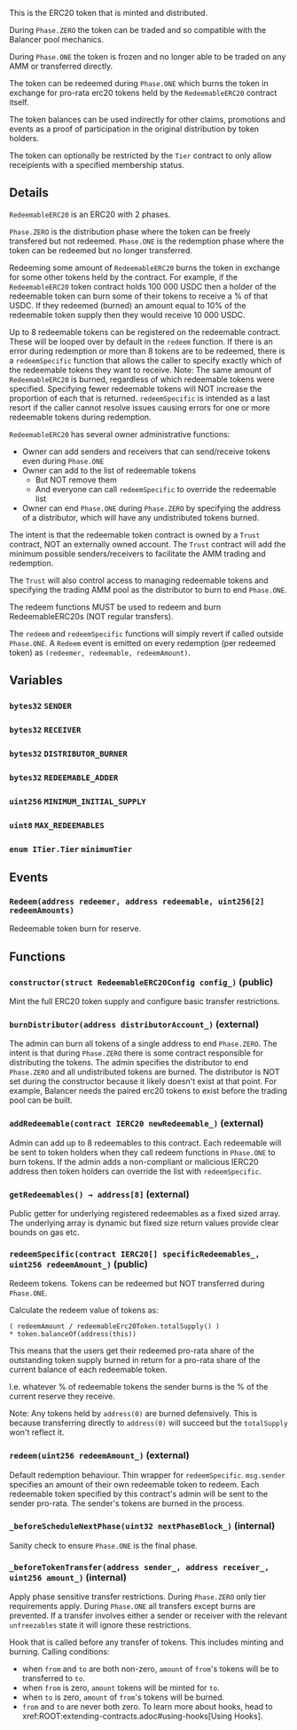 This is the ERC20 token that is minted and distributed.

During `Phase.ZERO` the token can be traded and so compatible with the
Balancer pool mechanics.

During `Phase.ONE` the token is frozen and no longer able to be traded on
any AMM or transferred directly.

The token can be redeemed during `Phase.ONE` which burns the token in
exchange for pro-rata erc20 tokens held by the `RedeemableERC20` contract
itself.

The token balances can be used indirectly for other claims, promotions and
events as a proof of participation in the original distribution by token
holders.

The token can optionally be restricted by the `Tier` contract to only allow
receipients with a specified membership status.



## Details
`RedeemableERC20` is an ERC20 with 2 phases.

`Phase.ZERO` is the distribution phase where the token can be freely
transfered but not redeemed.
`Phase.ONE` is the redemption phase where the token can be redeemed but no
longer transferred.

Redeeming some amount of `RedeemableERC20` burns the token in exchange for
some other tokens held by the contract. For example, if the
`RedeemableERC20` token contract holds 100 000 USDC then a holder of the
redeemable token can burn some of their tokens to receive a % of that USDC.
If they redeemed (burned) an amount equal to 10% of the redeemable token
supply then they would receive 10 000 USDC.

Up to 8 redeemable tokens can be registered on the redeemable contract.
These will be looped over by default in the `redeem` function. If there is
an error during redemption or more than 8 tokens are to be redeemed, there
is a `redeemSpecific` function that allows the caller to specify exactly
which of the redeemable tokens they want to receive.
Note: The same amount of `RedeemableERC20` is burned, regardless of which
redeemable tokens were specified. Specifying fewer redeemable tokens will
NOT increase the proportion of each that is returned. `redeemSpecific` is
intended as a last resort if the caller cannot resolve issues causing
errors for one or more redeemable tokens during redemption.

`RedeemableERC20` has several owner administrative functions:
- Owner can add senders and receivers that can send/receive tokens even
  during `Phase.ONE`
- Owner can add to the list of redeemable tokens
  - But NOT remove them
  - And everyone can call `redeemSpecific` to override the redeemable list
- Owner can end `Phase.ONE` during `Phase.ZERO` by specifying the address
  of a distributor, which will have any undistributed tokens burned.

The intent is that the redeemable token contract is owned by a `Trust`
contract, NOT an externally owned account. The `Trust` contract will add
the minimum possible senders/receivers to facilitate the AMM trading and
redemption.

The `Trust` will also control access to managing redeemable tokens and
specifying the trading AMM pool as the distributor to burn to end
`Phase.ONE`.

The redeem functions MUST be used to redeem and burn RedeemableERC20s
(NOT regular transfers).

The `redeem` and `redeemSpecific` functions will simply revert if called
outside `Phase.ONE`.
A `Redeem` event is emitted on every redemption (per redeemed token) as
`(redeemer, redeemable, redeemAmount)`.

## Variables
### `bytes32` `SENDER`

### `bytes32` `RECEIVER`

### `bytes32` `DISTRIBUTOR_BURNER`

### `bytes32` `REDEEMABLE_ADDER`

### `uint256` `MINIMUM_INITIAL_SUPPLY`

### `uint8` `MAX_REDEEMABLES`

### `enum ITier.Tier` `minimumTier`


## Events
### `Redeem(address redeemer, address redeemable, uint256[2] redeemAmounts)`

Redeemable token burn for reserve.





## Functions
### `constructor(struct RedeemableERC20Config config_)` (public)

Mint the full ERC20 token supply and configure basic transfer
restrictions.




### `burnDistributor(address distributorAccount_)` (external)

The admin can burn all tokens of a single address to end `Phase.ZERO`.
The intent is that during `Phase.ZERO` there is some contract
responsible for distributing the tokens.
The admin specifies the distributor to end `Phase.ZERO` and all
undistributed tokens are burned.
The distributor is NOT set during the constructor because it likely
doesn't exist at that point. For example, Balancer needs the paired
erc20 tokens to exist before the trading pool can be built.




### `addRedeemable(contract IERC20 newRedeemable_)` (external)

Admin can add up to 8 redeemables to this contract.
Each redeemable will be sent to token holders when they call redeem
functions in `Phase.ONE` to burn tokens.
If the admin adds a non-compliant or malicious IERC20 address then
token holders can override the list with `redeemSpecific`.




### `getRedeemables() → address[8]` (external)

Public getter for underlying registered redeemables as a fixed sized
array.
The underlying array is dynamic but fixed size return values provide
clear bounds on gas etc.




### `redeemSpecific(contract IERC20[] specificRedeemables_, uint256 redeemAmount_)` (public)

Redeem tokens.
Tokens can be redeemed but NOT transferred during `Phase.ONE`.

Calculate the redeem value of tokens as:

```
( redeemAmount / redeemableErc20Token.totalSupply() )
* token.balanceOf(address(this))
```

This means that the users get their redeemed pro-rata share of the
outstanding token supply burned in return for a pro-rata share of the
current balance of each redeemable token.

I.e. whatever % of redeemable tokens the sender burns is the % of the
current reserve they receive.

Note: Any tokens held by `address(0)` are burned defensively.
      This is because transferring directly to `address(0)` will
      succeed but the `totalSupply` won't reflect it.



### `redeem(uint256 redeemAmount_)` (external)

Default redemption behaviour.
Thin wrapper for `redeemSpecific`.
`msg.sender` specifies an amount of their own redeemable token to
redeem.
Each redeemable token specified by this contract's admin will be sent
to the sender pro-rata.
The sender's tokens are burned in the process.




### `_beforeScheduleNextPhase(uint32 nextPhaseBlock_)` (internal)

Sanity check to ensure `Phase.ONE` is the final phase.




### `_beforeTokenTransfer(address sender_, address receiver_, uint256 amount_)` (internal)

Apply phase sensitive transfer restrictions.
During `Phase.ZERO` only tier requirements apply.
During `Phase.ONE` all transfers except burns are prevented.
If a transfer involves either a sender or receiver with the relevant
`unfreezables` state it will ignore these restrictions.


Hook that is called before any transfer of tokens. This includes
minting and burning.
Calling conditions:
- when `from` and `to` are both non-zero, `amount` of ``from``'s tokens
will be to transferred to `to`.
- when `from` is zero, `amount` tokens will be minted for `to`.
- when `to` is zero, `amount` of ``from``'s tokens will be burned.
- `from` and `to` are never both zero.
To learn more about hooks, head to xref:ROOT:extending-contracts.adoc#using-hooks[Using Hooks].

